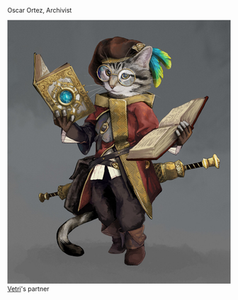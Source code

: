 Oscar Ortez, Archivist

![Oscar1nicholas-swigart.jpg](/Images/Oscar1nicholas-swigart.jpg)
[Vetri](/Party/Vetri.md)'s partner
